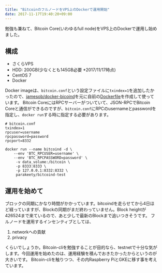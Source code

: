 ```yaml
---
title: "BitcoinのフルノードをVPS上のDockerで運用開始"
date: 2017-11-17T19:40:20+09:00
---
```


勉強も兼ねて、Bitcoin Core(いわゆるfull node)をVPS上のDockerで運用し始めました。

<!--more-->

## 構成
- さくらVPS
- HDD: 200GB(少なくとも145GB必要 *2017/11/17時点) 
- CentOS 7
- Docker

Docker imageは、`bitcoin.conf`という設定ファイルに`txindex=1`を追加したかったので、[jamesob/docker-bicoind](https://github.com/jamesob/docker-bitcoind)を元に自前の[Dockerfile](https://github.com/parakeety/docker-bitcoind)を作成して使っています。
Bitcoin CoreにはRPCサーバーがついていて、JSON-RPCでBitcoin Coreと通信ができるのですが、`bitcoin.conf`にRPCのusernameとpasswordを指定し、`docker run`する時に指定する必要があります。

```
# bitcoin.conf
txindex=1
rpcuser=username
rpcpassword=password
rpcport=8332
```

```
docker run --name bitcoind -d \
    --env 'BTC_RPCUSER=username' \
    --env 'BTC_RPCPASSWORD=password' \
     -v data_volume:/bitcoin \
     -p 8333:8333 \
     -p 127.0.0.1:8332:8332 \
     parakeety/bitcoind-test
```

## 運用を始めて
ブロックの同期にかなり時間がかかっています。bitcoindを走らせてから4日ほど経っていますが、Blockの同期がまだ終わっていません。Block heightが426524まで来ているので、あと少しで最新のBlockまで追いつきそうです。
フルノードを運用するインセンティブとしては、

1. networkへの貢献
2. privacy

くらいでしょうか。Bitcoin-cliを勉強することが目的なら、testnetで十分な気がします。今回運用を始めたのは、運用経験を積んでおきたかったからというのが大きいです。
Bitcoin-cliを触りつつ、その内Raspberry PiとGKEに移す事を考えています。
